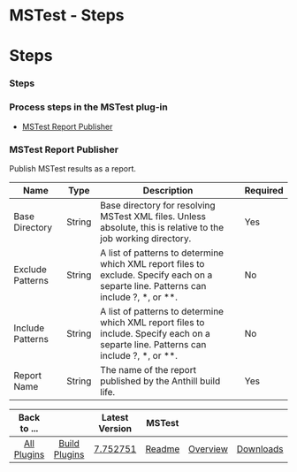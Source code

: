 
MSTest - Steps
==============

# Steps


### Steps




### Process steps in the MSTest plug-in

* [MSTest Report Publisher](#mstest_report_publisher)


### MSTest Report Publisher

Publish MSTest results as a report.


| Name | Type | Description | Required |
| --- | --- | --- | --- |
| Base Directory | String | Base directory for resolving MSTest XML files. Unless absolute, this is relative to the job working directory. | Yes |
| Exclude Patterns | String | A list of patterns to determine which XML report files to exclude. Specify each on a separte line. Patterns can include ?, \*, or \*\*. | No |
| Include Patterns | String | A list of patterns to determine which XML report files to include. Specify each on a separte line. Patterns can include ?, \*, or \*\*. | No |
| Report Name | String | The name of the report published by the Anthill build life. | Yes |



|Back to ...||Latest Version|MSTest |||
| :---: | :---: | :---: | :---: | :---: | :---: |
|[All Plugins](../../index.md)|[Build Plugins](../README.md)|[7.752751](https://raw.githubusercontent.com/UrbanCode/IBM-UCB-PLUGINS/main/files/MSTest/MSTest-7.752751.zip)|[Readme](README.md)|[Overview](overview.md)|[Downloads](downloads.md)|
